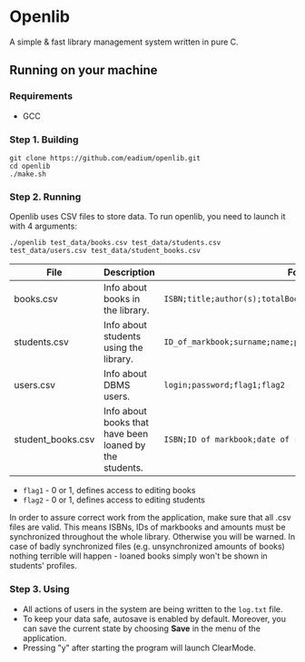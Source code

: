 # Openlib

A simple & fast library management system written in pure C.

## Running on your machine

### Requirements
* GCC

### Step 1. Building

```
git clone https://github.com/eadium/openlib.git
cd openlib
./make.sh
```

### Step 2. Running
Openlib uses CSV files to store data. To run openlib, you need to launch it with 4 arguments:
```
./openlib test_data/books.csv test_data/students.csv test_data/users.csv test_data/student_books.csv
```

File                              | Description                                 | Format
---                               | ---                                         | ---
books.csv                         | Info about books in the library.            | `ISBN;title;author(s);totalBooks;availableBooks`
students.csv                      | Info about students using the library.      | `ID_of_markbook;surname;name;patronymic;department;speciality`
users.csv                         | Info about DBMS users.                      | `login;password;flag1;flag2`
student_books.csv                 | Info about books that have been loaned by the students. | `ISBN;ID of markbook;date of return`

* `flag1` - 0 or 1, defines access to editing books
* `flag2` - 0 or 1, defines access to editing students

In order to assure correct work from the application, make sure that all .csv files are valid. This means ISBNs, IDs of markbooks and amounts must be synchronized throughout the whole library. Otherwise you will be warned. In case of badly synchronized files (e.g. unsynchronized amounts of books) nothing terrible will happen - loaned books simply won't be shown in students' profiles.

### Step 3. Using
* All actions of users in the system are being written to the `log.txt` file.
* To keep your data safe, autosave is enabled by default. Moreover, you can save the current state by choosing <b>Save</b> in the menu of the application.
* Pressing "y" after starting the program will launch ClearMode.